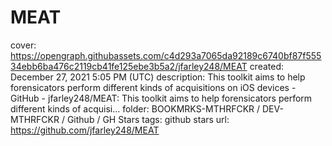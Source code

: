 # MEAT

cover: https://opengraph.githubassets.com/c4d293a7065da92189c6740bf87f55534ebb6ba476c2119cb41fe125ebe3b5a2/jfarley248/MEAT
created: December 27, 2021 5:05 PM (UTC)
description: This toolkit aims to help forensicators perform different kinds of acquisitions on iOS devices - GitHub - jfarley248/MEAT: This toolkit aims to help forensicators perform different kinds of acquisi...
folder: BOOKMRKS-MTHRFCKR / DEV-MTHRFCKR / Github / GH Stars
tags: github stars
url: https://github.com/jfarley248/MEAT